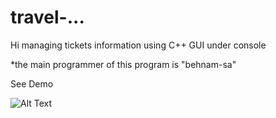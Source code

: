 # travel-...
Hi 
managing tickets information using C++ 
GUI under console 

*the main programmer of this program is "behnam-sa"

See Demo 

![Alt Text](https://github.com/ss53213/travel-/blob/main/demo.webp)
